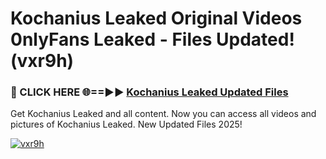 # Kochanius Leaked Original Videos 0nlyFans Leaked - Files Updated! (vxr9h)

<h3>🔴 CLICK HERE 🌐==►► <a href="https://tinyurl.com/ehrbuxhb" rel="nofollow">Kochanius Leaked Updated Files</a></h3>

Get Kochanius Leaked and all content. Now you can access all videos and pictures of Kochanius Leaked. New Updated Files 2025!

[![vxr9h](https://i.imgur.com/lVYEuWS.gif)](https://tinyurl.com/ehrbuxhb)
